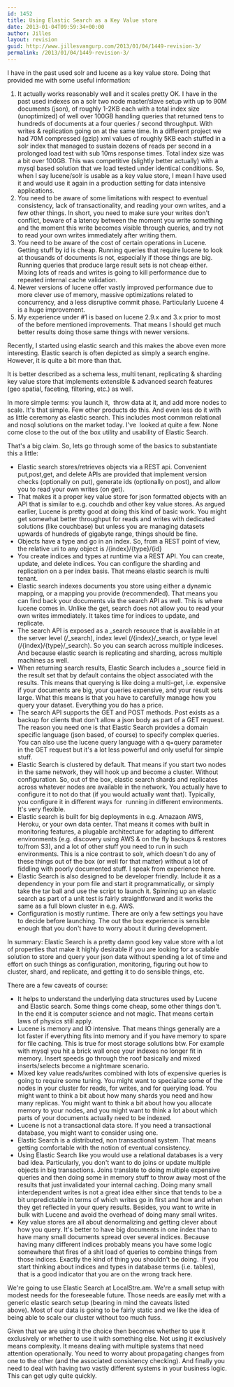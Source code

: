 ```yaml
---
id: 1452
title: Using Elastic Search as a Key Value store
date: 2013-01-04T09:59:34+00:00
author: Jilles
layout: revision
guid: http://www.jillesvangurp.com/2013/01/04/1449-revision-3/
permalink: /2013/01/04/1449-revision-3/
---
```

I have in the past used solr and lucene as a key value store. Doing that provided me with some useful information:
<ol>
	<li>It actually works reasonably well and it scales pretty OK. I have in the past used indexes on a solr two node master/slave setup with up to 90M documents (json), of roughly 1-2KB each with a total index size (unoptimized) of well over 100GB handling queries that returned tens to hundreds of documents at a four queries / second throughput. With writes &amp; replication going on at the same time. In a different project we had 70M compressed (gzip) xml values of roughly 5KB each stuffed in a solr index that managed to sustain dozens of reads per second in a prolonged load test with sub 10ms response times. Total index size was a bit over 100GB. This was competitive (slightly better actually) with a mysql based solution that we load tested under identical conditions. So, when I say lucene/solr is usable as a key value store, I mean I have used it and would use it again in a production setting for data intensive applications.</li>
	<li>You need to be aware of some limitations with respect to eventual consistency, lack of transactionality, and reading your own writes, and a few other things. In short, you need to make sure your writes don't conflict, beware of a latency between the moment you write something and the moment this write becomes visible through queries, and try not to read your own writes immediately after writing them.</li>
	<li>You need to be aware of the cost of certain operations in Lucene. Getting stuff by id is cheap. Running queries that require lucene to look at thousands of documents is not, especially if those things are big. Running queries that produce large result sets is not cheap either. Mixing lots of reads and writes is going to kill performance due to repeated internal cache validation.</li>
	<li>Newer versions of lucene offer vastly improved performance due to more clever use of memory, massive optimizations related to concurrency, and a less disruptive commit phase. Particularly Lucene 4 is a huge improvement.</li>
	<li>My experience under #1 is based on lucene 2.9.x and 3.x prior to most of the before mentioned improvements. That means I should get much better results doing those same things with newer versions.</li>
</ol>
Recently, I started using elastic search and this makes the above even more interesting. Elastic search is often depicted as simply a search engine. However, it is quite a bit more than that.

It is better described as a schema less, multi tenant, replicating &amp; sharding key value store that implements extensible &amp; advanced search features (geo spatial, faceting, filtering, etc.) as well.

In more simple terms: you launch it,  throw data at it, and add more nodes to scale. It's that simple. Few other products do this. And even less do it with as little ceremony as elastic search. This includes most common relational and nosql solutions on the market today. I've  looked at quite a few. None come close to the out of the box utility and usability of Elastic Search.

That's a big claim. So, lets go through some of the basics to substantiate this a little:
<ul>
	<li>Elastic search stores/retrieves objects via a REST api. Convenient put,post,get, and delete APIs are provided that implement version checks (optionally on put), generate ids (optionally on post), and allow you to read your own writes (on get).</li>
	<li>That makes it a proper key value store for json formatted objects with an API that is similar to e.g. couchdb and other key value stores. As argued earlier, Lucene is pretty good at doing this kind of basic work. You might get somewhat better throughput for reads and writes with dedicated solutions (like couchbase) but unless you are managing datasets upwards of hundreds of gigabyte range, things should be fine.</li>
	<li>Objects have a type and go in an index. So, from a REST point of view, the relative uri to any object is /{index}/{type}/{id}</li>
	<li>You create indices and types at runtime via a REST API. You can create, update, and delete indices. You can configure the sharding and replication on a per index basis. That means elastic search is multi tenant.</li>
	<li>Elastic search indexes documents you store using either a dynamic mapping, or a mapping you provide (recommended). That means you can find back your documents via the search API as well. This is where lucene comes in. Unlike the get, search does not allow you to read your own writes immediately. It takes time for indices to update, and replicate.</li>
	<li>The search API is exposed as a _search resource that is available in at the server level (/_search), index level (/{index}/_search, or type level (/{index}/{type}/_search). So you can search across multiple indiceses. And because elastic search is replicating and sharding, across multiple machines as well.</li>
	<li>When returning search results, Elastic Search includes a _source field in the result set that by default contains the object associated with the results. This means that querying is like doing a multi-get, i.e. expensive if your documents are big, your queries expensive, and your result sets large. What this means is that you have to carefully manage how you query your dataset. Everything you do has a price.</li>
	<li>The search API supports the GET and POST methods. Post exists as a backup for clients that don't allow a json body as part of a GET request. The reason you need one is that Elastic Search provides a domain specific language (json based, of course) to specify complex queries. You can also use the lucene query language with a q=query parameter in the GET request but it's a lot less powerful and only useful for simple stuff.</li>
	<li>Elastic Search is clustered by default. That means if you start two nodes in the same network, they will hook up and become a cluster. Without configuration. So, out of the box, elastic search shards and replicates across whatever nodes are available in the network. You actually have to configure it to not do that (if you would actually want that). Typically, you configure it in different ways for  running in different environments. It's very flexible.</li>
	<li>Elastic search is built for big deployments in e.g. Amazaon AWS, Heroku, or your own data center. That means it comes with built in monitoring features, a plugable architecture for adapting to different environments (e.g. discovery using AWS &amp; on the fly backups &amp; restores to/from S3), and a lot of other stuff you need to run in such environments. This is a nice contrast to solr, which doesn't do any of these things out of the box (or well for that matter) without a lot of fiddling with poorly documented stuff. I speak from experience here.</li>
	<li>Elastic Search is also designed to be developer friendly. Include it as a dependency in your pom file and start it programmatically, or simply take the tar ball and use the script to launch it. Spinning up an elastic search as part of a unit test is fairly straightforward and it works the same as a full blown cluster in e.g. AWS.</li>
	<li>Configuration is mostly runtime. There are only a few settings you have to decide before launching. The out the box experience is sensible enough that you don't have to worry about it during development.</li>
</ul>
In summary: Elastic Search is a pretty damn good key value store with a lot of properties that make it highly desirable if you are looking for a scalable solution to store and query your json data without spending a lot of time and effort on such things as configuration, monitoring, figuring out how to cluster, shard, and replicate, and getting it to do sensible things, etc.

There are a few caveats of course:
<ul>
	<li><span style="line-height: 15px;" data-mce-mark="1">It helps to understand the underlying data structures used by Lucene and Elastic search. Some things come cheap, some other things don't. In the end it is computer science and not magic. That means certain laws of physics still apply.</span></li>
	<li>Lucene is memory and IO intensive. That means things generally are a lot faster if everything fits into memory and if you have memory to spare for file caching. This is true for most storage solutions btw. For example with mysql you hit a brick wall once your indexes no longer fit in memory. Insert speeds go through the roof basically and mixed inserts/selects become a nightmare scenario.</li>
	<li>Mixed key value reads/writes combined with lots of expensive queries is going to require some tuning. You might want to specialize some of the nodes in your cluster for reads, for writes, and for querying load. You might want to think a bit about how many shards you need and how many replicas. You might want to think a bit about how you allocate memory to your nodes, and you might want to think a lot about which parts of your documents actually need to be indexed.</li>
	<li>Lucene is not a transactional data store. If you need a transactional database, you might want to consider using one.</li>
	<li>Elastic Search is a distributed, non transactional system. That means getting comfortable with the notion of eventual consistency.</li>
	<li>Using Elastic Search like you would use a relational databases is a very bad idea. Particularly, you don't want to do joins or update multiple objects in big transactions. Joins translate to doing multiple expensive queries and then doing some in memory stuff to throw away most of the results that just invalidated your internal caching. Doing many small interdependent writes is not a great idea either since that tends to be a bit unpredictable in terms of which writes go in first and how and when they get reflected in your query results. Besides, you want to write in bulk with Lucene and avoid the overhead of doing many small writes.</li>
	<li>Key value stores are all about denormalizing and getting clever about how you query. It's better to have big documents in one index than to have many small documents spread over several indices. Because having many different indices probably means you have some logic somewhere that fires of a shit load of queries to combine things from those indices. Exactly the kind of thing you shouldn't be doing.  If you start thinking about indices and types in database terms (i.e. tables), that is a good indicator that you are on the wrong track here.</li>
</ul>
We're going to use Elastic Search at LocalStre.am. We're a small setup with modest needs for the foreseeable future. Those needs are easily met with a generic elastic search setup (bearing in mind the caveats listed above). Most of our data is going to be fairly static and we like the idea of being able to scale our cluster without too much fuss.

Given that we are using it the choice then becomes whether to use it exclusively or whether to use it with something else. Not using it exclusively means complexity. It means dealing with multiple systems that need attention operationally. You need to worry about propagating changes from one to the other (and the associated consistency checking). And finally you need to deal with having two vastly different systems in your business logic. This can get ugly quite quickly.

&nbsp;

&nbsp;